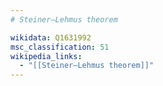 ```yaml
---
# Steiner–Lehmus theorem

wikidata: Q1631992
msc_classification: 51
wikipedia_links:
  - "[[Steiner–Lehmus theorem]]"
---
```

